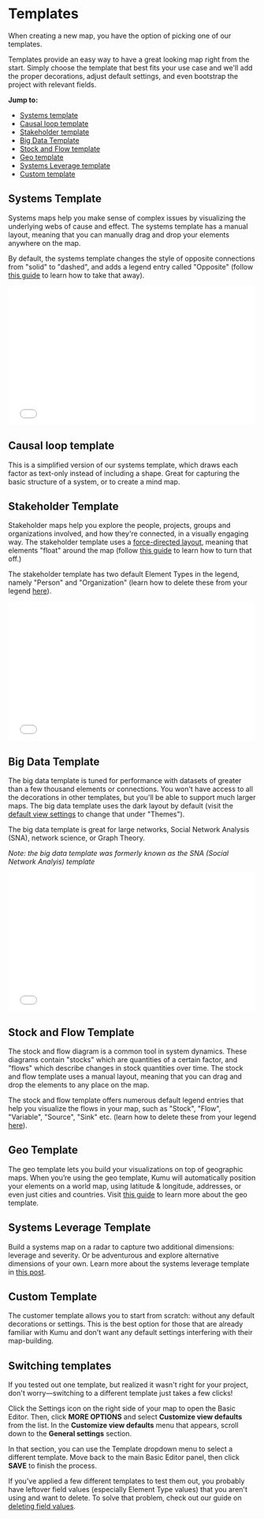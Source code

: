 # Templates

When creating a new map, you have the option of picking one of our templates.

Templates provide an easy way to have a great looking map right from the start. Simply choose the template that best fits your use case and we'll add the proper decorations, adjust default settings, and even bootstrap the project with relevant fields.

**Jump to:**
- [Systems template](#system-template)
- [Causal loop template](#causal-loop-template)
- [Stakeholder template](#stakeholder-template)
- [Big Data Template](#big-data-template)
- [Stock and Flow template](#stock-and-flow-template)
- [Geo template](/guides/templates/geo.html)
- [Systems Leverage template](#systems-leverage-template)
- [Custom template](#custom-template)

## Systems Template
Systems maps help you make sense of complex issues by visualizing the underlying webs of cause and effect. The systems template has a manual layout, meaning that you can manually drag and drop your elements anywhere on the map. 

By default, the systems template changes the style of opposite connections from "solid" to "dashed", and adds a legend entry called "Opposite" (follow [this guide](/faq/how-do-i-remove-opposite.html) to learn how to take that away).

<iframe src="//player.vimeo.com/video/120851694" width="500" height="281" frameborder="0" webkitallowfullscreen mozallowfullscreen allowfullscreen></iframe>

## Causal loop template
This is a simplified version of our systems template, which draws each factor as text-only instead of including a shape. Great for capturing the basic structure of a system, or to create a mind map. 

## Stakeholder Template
Stakeholder maps help you explore the people, projects, groups and organizations involved, and how they're connected, in a visually engaging way. The stakeholder template uses a [force-directed layout](/guides/layouts/force-directed.html), meaning that elements "float" around the map (follow [this guide](/faq/how-do-keep-elements-from-moving.html) to learn how to turn that off.)

The stakeholder template has two default Element Types in the legend, namely "Person" and "Organization" (learn how to delete these from your legend [here](/guides/legends.html#removing-legend-entries)). 

<iframe src="//player.vimeo.com/video/120964653" width="500" height="281" frameborder="0" webkitallowfullscreen mozallowfullscreen allowfullscreen></iframe>

## Big Data Template
The big data template is tuned for performance with datasets of greater than a few thousand elements or connections. You won't have access to all the decorations in other templates, but you'll be able to support much larger maps. The big data template uses the dark layout by default (visit the [default view settings](/guides/default-view-settings.html) to change that under "Themes"). 

The big data template is great for large networks, Social Network Analysis (SNA), network science, or Graph Theory. 

_Note: the big data template was formerly known as the SNA (Social Network Analyis) template_
<iframe src="//player.vimeo.com/video/120999753" width="500" height="281" frameborder="0" webkitallowfullscreen mozallowfullscreen allowfullscreen></iframe>

## Stock and Flow Template
The stock and flow diagram is a common tool in system dynamics. These diagrams contain "stocks" which are quantities of a certain factor, and "flows" which describe changes in stock quantities over time. The stock and flow template uses a manual layout, meaning that you can drag and drop the elements to any place on the map. 

The stock and flow template offers numerous default legend entries that help you visualize the flows in your map, such as "Stock", "Flow", "Variable", "Source", "Sink" etc. (learn how to delete these from your legend [here](/guides/legends.html#removing-legend-entries)). 

## Geo Template
The geo template lets you build your visualizations on top of geographic maps. When you’re using the geo template, Kumu will automatically position your elements on a world map, using latitude & longitude, addresses, or even just cities and countries. Visit [this guide](/guides/templates/geo.html) to learn more about the geo template. 

## Systems Leverage Template
Build a systems map on a radar to capture two additional dimensions: leverage and severity. Or be adventurous and explore alternative dimensions of your own. 
Learn more about the systems leverage template in [this post](https://blog.kumu.io/introducing-radar-plots-b46fc4c6e61e). 

## Custom Template
The customer template allows you to start from scratch: without any default decorations or settings. This is the best option for those that are already familiar with Kumu and don't want any default settings interfering with their map-building. 


## Switching templates

If you tested out one template, but realized it wasn't right for your project, don't worry—switching to a different template just takes a few clicks!

Click the Settings icon <i class="fa fa-sliders"></i> on the right side of your map to open the Basic Editor. Then, click **MORE OPTIONS** and select **Customize view defaults** from the list. In the **Customize view defaults** menu that appears, scroll down to the **General settings** section.

In that section, you can use the Template dropdown menu to select a different template. Move back to the main Basic Editor panel, then click **SAVE** to finish the process.

If you've applied a few different templates to test them out, you probably have leftover field values (especially Element Type values) that you aren't using and want to delete. To solve that problem, check out our guide on [deleting field values](/guides/fields.md#deleting-field-values).



